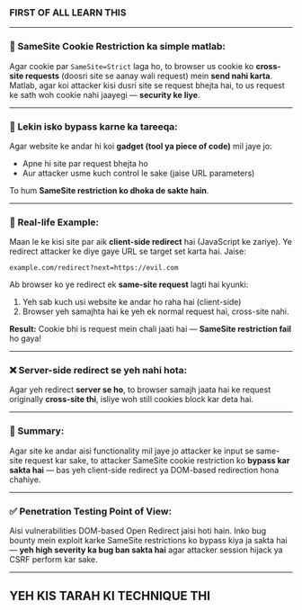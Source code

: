 ### FIRST OF ALL LEARN THIS

---

### 🔐 SameSite Cookie Restriction ka simple matlab:

Agar cookie par `SameSite=Strict` laga ho, to browser us cookie ko **cross-site requests** (doosri site se aanay wali request) mein **send nahi karta**. Matlab, agar koi attacker kisi dusri site se request bhejta hai, to us request ke sath woh cookie nahi jaayegi — **security ke liye**.

---

### 🧠 Lekin isko bypass karne ka tareeqa:

Agar website ke andar hi koi **gadget (tool ya piece of code)** mil jaye jo:

* Apne hi site par request bhejta ho
* Aur attacker usme kuch control le sake (jaise URL parameters)

To hum **SameSite restriction ko dhoka de sakte hain**.

---

### 🎯 Real-life Example:

Maan le ke kisi site par aik **client-side redirect** hai (JavaScript ke zariye). Ye redirect attacker ke diye gaye URL se target set karta hai. Jaise:

```
example.com/redirect?next=https://evil.com
```

Ab browser ko ye redirect ek **same-site request** lagti hai kyunki:

1. Yeh sab kuch usi website ke andar ho raha hai (client-side)
2. Browser yeh samajhta hai ke yeh ek normal request hai, cross-site nahi.

**Result:** Cookie bhi is request mein chali jaati hai — **SameSite restriction fail** ho gaya!

---

### ❌ Server-side redirect se yeh nahi hota:

Agar yeh redirect **server se ho**, to browser samajh jaata hai ke request originally **cross-site thi**, isliye woh still cookies block kar deta hai.

---

### 📍 Summary:

Agar site ke andar aisi functionality mil jaye jo attacker ke input se same-site request kar sake, to attacker SameSite cookie restriction ko **bypass kar sakta hai** — bas yeh client-side redirect ya DOM-based redirection hona chahiye.

---

### ✅ Penetration Testing Point of View:

Aisi vulnerabilities DOM-based Open Redirect jaisi hoti hain. Inko bug bounty mein exploit karke SameSite restrictions ko bypass kiya ja sakta hai — **yeh high severity ka bug ban sakta hai** agar attacker session hijack ya CSRF perform kar sake.

---

## YEH KIS TARAH KI TECHNIQUE THI

